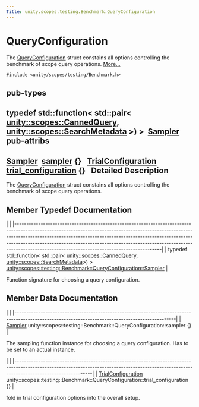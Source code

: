 ```yaml
---
Title: unity.scopes.testing.Benchmark.QueryConfiguration
---
```

        
QueryConfiguration
==================

The <a href="index.html" title="The QueryConfiguration struct constains all options controlling the benchmark of scope query operatio...">QueryConfiguration</a> struct constains all options controlling the benchmark of scope query operations. [More...](#details)

`#include <unity/scopes/testing/Benchmark.h>`

pub-types
-----------------------------------------

typedef std::function&lt; std::pair&lt; <a href="unity.scopes.CannedQuery.md">unity::scopes::CannedQuery</a>, <a href="unity.scopes.SearchMetadata.md">unity::scopes::SearchMetadata</a> &gt;) &gt; 
<a href="#a5989c5a913c2980e26b65d7e485f0fce">Sampler</a>
 
pub-attribs
------------------------------------------------

<a href="#a5989c5a913c2980e26b65d7e485f0fce">Sampler</a> 
<a href="#a164536c278d29914d24fdbca3a3fa4a8">sampler</a> {}
 
<a href="unity.scopes.testing.Benchmark.TrialConfiguration.md">TrialConfiguration</a> 
<a href="#a33f804ce4983df9be79f2747d7672ff3">trial_configuration</a> {}
 
<span id="details"></span>
Detailed Description
--------------------

The <a href="index.html" title="The QueryConfiguration struct constains all options controlling the benchmark of scope query operatio...">QueryConfiguration</a> struct constains all options controlling the benchmark of scope query operations.

Member Typedef Documentation
----------------------------

<span id="a5989c5a913c2980e26b65d7e485f0fce" class="anchor"></span>
|                                                                                                                                                                                                                                                                                                                                                                                     |
|-------------------------------------------------------------------------------------------------------------------------------------------------------------------------------------------------------------------------------------------------------------------------------------------------------------------------------------------------------------------------------------|
| typedef std::function&lt; std::pair&lt; <a href="unity.scopes.CannedQuery.md">unity::scopes::CannedQuery</a>, <a href="unity.scopes.SearchMetadata.md">unity::scopes::SearchMetadata</a>&gt;) &gt; <a href="#a5989c5a913c2980e26b65d7e485f0fce">unity::scopes::testing::Benchmark::QueryConfiguration::Sampler</a> |

Function signature for choosing a query configuration.

Member Data Documentation
-------------------------

<span id="a164536c278d29914d24fdbca3a3fa4a8" class="anchor"></span>
|                                                                                                                                                 |
|-------------------------------------------------------------------------------------------------------------------------------------------------|
| <a href="#a5989c5a913c2980e26b65d7e485f0fce">Sampler</a> unity::scopes::testing::Benchmark::QueryConfiguration::sampler {} |

The sampling function instance for choosing a query configuration. Has to be set to an actual instance.

<span id="a33f804ce4983df9be79f2747d7672ff3" class="anchor"></span>
|                                                                                                                                                                                            |
|--------------------------------------------------------------------------------------------------------------------------------------------------------------------------------------------|
| <a href="unity.scopes.testing.Benchmark.TrialConfiguration.md">TrialConfiguration</a> unity::scopes::testing::Benchmark::QueryConfiguration::trial\_configuration {} |

fold in trial configuration options into the overall setup.

